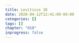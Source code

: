 ```yaml
---
title: Leviticus 10
date: 2020-04-12T12:41:09-04:00
categories: []
tags: []
chapter: "010"
inprogress: false
---
```


